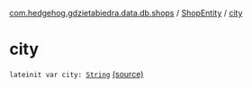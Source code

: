 [com.hedgehog.gdzietabiedra.data.db.shops](../index.md) / [ShopEntity](index.md) / [city](./city.md)

# city

`lateinit var city: `[`String`](https://kotlinlang.org/api/latest/jvm/stdlib/kotlin/-string/index.html) [(source)](https://github.com/asvid/GdzieTaBiedra/tree/master/app/src/main/java/com/hedgehog/gdzietabiedra/data/repository/shops/ShopEntity.kt#L19)